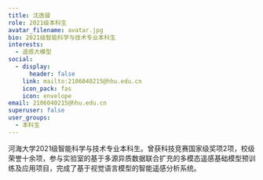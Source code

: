 ```yaml
---
title: 沈逸骏
role: 2021级本科生
avatar_filename: avatar.jpg
bio: 2021级智能科学与技术专业本科生
interests:
  - 遥感大模型
social:
  - display:
      header: false
    link: mailto:2106040215@hhu.edu.cn
    icon_pack: fas
    icon: envelope
email: 2106040215@hhu.edu.cn
superuser: false
user_groups:
  - 本科生
---
```

河海大学2021级智能科学与技术专业本科生。曾获科技竞赛国家级奖项2项，校级荣誉十余项，参与实验室的基于多源异质数据联合扩充的多模态遥感基础模型预训练及应用项目，完成了基于视觉语言模型的智能遥感分析系统。
